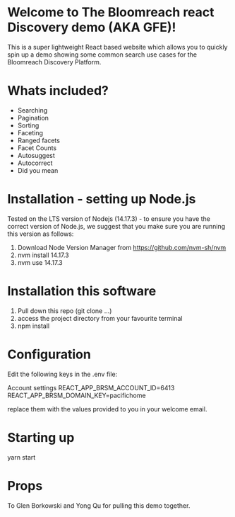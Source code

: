 # Welcome to The Bloomreach react Discovery demo (AKA GFE)!
This is a super lightweight React based website which allows you to quickly spin up a demo showing some common search use cases for the Bloomreach Discovery Platform.

# Whats included?
- Searching
- Pagination
- Sorting
- Faceting 
- Ranged facets
- Facet Counts
- Autosuggest
- Autocorrect
- Did you mean

# Installation - setting up Node.js

Tested on the LTS version of Nodejs (14.17.3)  - to ensure you have the correct version of Node.js, we suggest that you make sure you are running this version as follows:

1) Download Node Version Manager from https://github.com/nvm-sh/nvm 
2) nvm install 14.17.3
3) nvm use 14.17.3

# Installation this software

1) Pull down this repo (git clone ...)
2) access the project directory from your favourite terminal 
3) npm install

# Configuration
Edit the following keys in the .env file:

Account settings
REACT_APP_BRSM_ACCOUNT_ID=6413
REACT_APP_BRSM_DOMAIN_KEY=pacifichome

replace them with the values provided to you in your welcome email.  

# Starting up
yarn start

# Props
To Glen Borkowski and Yong Qu for pulling this demo together.
